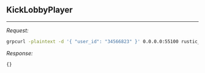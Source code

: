 ## KickLobbyPlayer

---

_Request:_
``` bash
grpcurl -plaintext -d '{ "user_id": "34566823" }' 0.0.0.0:55100 rustic_poker.RusticPoker.KickLobbyPlayer
```

_Response:_
``` bash
{}
```
